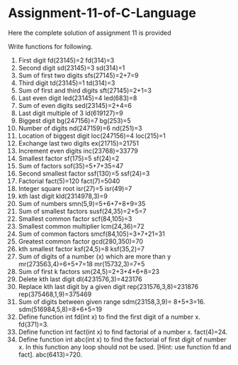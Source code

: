 # Assignment-11-of-C-Language
Here the complete solution of assignment 11 is provided

Write functions for following.
1.	First digit                        fd(23145)=2     fd(314)=3
2.	Second digit                    sd(23145)=3     sd(314)=1
3.	Sum of first two digits    sfs(27145)=2+7=9
4.	Third digit                    td(23145)=1     td(314)=3
5.	Sum of first and third digits    sft(27145)=2+1=3
6.	Last even digit                led(23145)=4      led(683)=8
7.	Sum of even digits          sed(23145)=2+4=6
8.	Last digit multiple of 3     ld(619127)=9
9.	Biggest digit                    bg(247156)=7     bg(253)=5
10.	Number of digits             nd(247159)=6     nd(251)=3
11.	Location of biggest digit loc(247156)=4   loc(215)=1
12.	Exchange last two digits  ex(21715)=21751 
13.	Increment even digits      inc(23768)=33779
14.	Smallest factor                sf(175)=5       sf(24)=2
15.	Sum of factors                 sof(35)=5+7+35=47
16.	Second smallest factor    ssf(130)=5   ssf(24)=3
17.	Factorial                          fact(5)=120    fact(7)=5040
18.	Integer square root          isr(27)=5    isr(49)=7
19.	kth last digit                       kld(2314978,3)=9
20.	Sum of numbers                smn(5,9)=5+6+7+8+9=35
21.	Sum of smallest factors    susf(24,35)=2+5=7
22.	Smallest common factor   scf(84,105)=3 
23.	Smallest common multiplier lcm(24,36)=72
24.	Sum of common factors   smcf(84,105)=3+7+21=31
25.	Greatest common factor   gcd(280,350)=70
26.	kth smallest factor              ksf(24,5)=8  ksf(35,2)=7
27.	Sum of digits of a number (x) which are more than y mr(273563,4)=6+5+7=18   mr(15732,3)=7+5
28.	Sum of first k factors        sm(24,5)=2+3+4+6+8=23
29.	Delete kth last digit            dl(4231576,3)=423176
30.	Replace kth last digit by a given digit
       rep(231576,3,8)=231876   rep(375468,1,9)=375469
31.	Sum of digits between given range sdm(23158,3,9)= 8+5+3=16. sdm(516984,5,8)=8+6+5=19
32.	Define function int fd(int x) to find the first digit of a number x. fd(371)=3.
33.	Define function int fact(int x) to find factorial of a number x. fact(4)=24.
34.	Define function int abc(int x) to find the factorial of first digit of number x. In this function any loop should not be used. [Hint: use function fd and fact]. abc(6413)=720.
